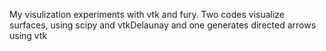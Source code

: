 My visulization experiments with vtk and fury.
Two codes visualize surfaces, using scipy and vtkDelaunay and one
generates directed arrows using vtk
